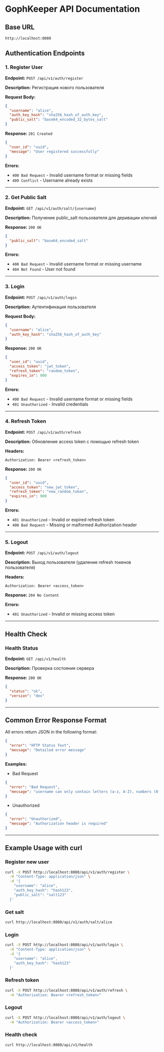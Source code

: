 # GophKeeper API Documentation

## Base URL
```
http://localhost:8080
```

## Authentication Endpoints

### 1. Register User
**Endpoint:** `POST /api/v1/auth/register`

**Description:** Регистрация нового пользователя

**Request Body:**
```json
{
  "username": "alice",
  "auth_key_hash": "sha256_hash_of_auth_key",
  "public_salt": "base64_encoded_32_bytes_salt"
}
```

**Response:** `201 Created`
```json
{
  "user_id": "uuid",
  "message": "User registered successfully"
}
```

**Errors:**
- `400 Bad Request` - Invalid username format or missing fields
- `409 Conflict` - Username already exists

---

### 2. Get Public Salt
**Endpoint:** `GET /api/v1/auth/salt/{username}`

**Description:** Получение public_salt пользователя для деривации ключей

**Response:** `200 OK`
```json
{
  "public_salt": "base64_encoded_salt"
}
```

**Errors:**
- `400 Bad Request` - Invalid username format or missing username
- `404 Not Found` - User not found

---

### 3. Login
**Endpoint:** `POST /api/v1/auth/login`

**Description:** Аутентификация пользователя

**Request Body:**
```json
{
  "username": "alice",
  "auth_key_hash": "sha256_hash_of_auth_key"
}
```

**Response:** `200 OK`
```json
{
  "user_id": "uuid",
  "access_token": "jwt_token",
  "refresh_token": "random_token",
  "expires_in": 900
}
```

**Errors:**
- `400 Bad Request` - Invalid username format or missing fields
- `401 Unauthorized` - Invalid credentials

---

### 4. Refresh Token
**Endpoint:** `POST /api/v1/auth/refresh`

**Description:** Обновление access token с помощью refresh token

**Headers:**
```
Authorization: Bearer <refresh_token>
```

**Response:** `200 OK`
```json
{
  "user_id": "uuid",
  "access_token": "new_jwt_token",
  "refresh_token": "new_random_token",
  "expires_in": 900
}
```

**Errors:**
- `401 Unauthorized` - Invalid or expired refresh token
- `400 Bad Request` - Missing or malformed Authorization header

---

### 5. Logout
**Endpoint:** `POST /api/v1/auth/logout`

**Description:** Выход пользователя (удаление refresh токенов пользователя)

**Headers:**
```
Authorization: Bearer <access_token>
```

**Response:** `204 No Content`

**Errors:**
- `401 Unauthorized` - Invalid or missing access token

---

## Health Check

### Health Status
**Endpoint:** `GET /api/v1/health`

**Description:** Проверка состояния сервера

**Response:** `200 OK`
```json
{
  "status": "ok",
  "version": "dev"
}
```

---

## Common Error Response Format

All errors return JSON in the following format:

```json
{
  "error": "HTTP Status Text",
  "message": "Detailed error message"
}
```

**Examples:**

- Bad Request
```json
{
  "error": "Bad Request",
  "message": "username can only contain letters (a-z, A-Z), numbers (0-9), and underscores (_)"
}
```

- Unauthorized
```json
{
  "error": "Unauthorized",
  "message": "Authorization header is required"
}
```

---

## Example Usage with curl

### Register new user
```bash
curl -X POST http://localhost:8080/api/v1/auth/register \
  -H "Content-Type: application/json" \
  -d '{
    "username": "alice",
    "auth_key_hash": "hash123",
    "public_salt": "salt123"
  }'
```

### Get salt
```bash
curl http://localhost:8080/api/v1/auth/salt/alice
```

### Login
```bash
curl -X POST http://localhost:8080/api/v1/auth/login \
  -H "Content-Type: application/json" \
  -d '{
    "username": "alice",
    "auth_key_hash": "hash123"
  }'
```

### Refresh token
```bash
curl -X POST http://localhost:8080/api/v1/auth/refresh \
  -H "Authorization: Bearer <refresh_token>"
```

### Logout
```bash
curl -X POST http://localhost:8080/api/v1/auth/logout \
  -H "Authorization: Bearer <access_token>"
```

### Health check
```bash
curl http://localhost:8080/api/v1/health
```
